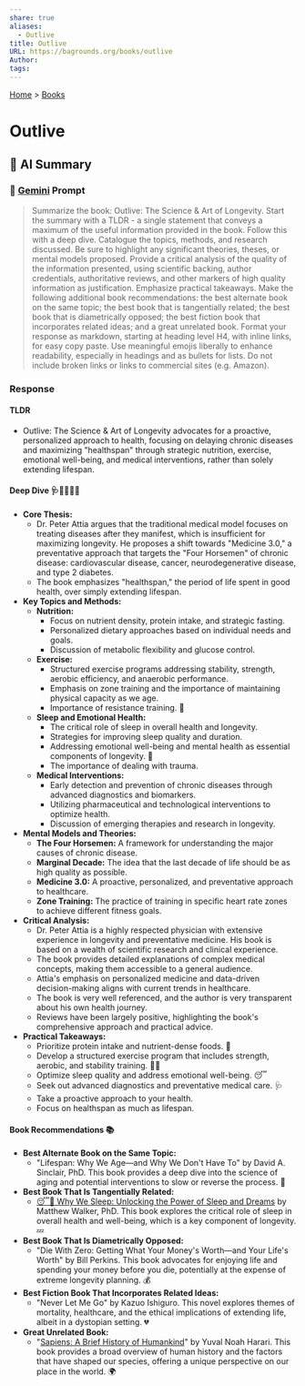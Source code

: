```yaml
---
share: true
aliases:
  - Outlive
title: Outlive
URL: https://bagrounds.org/books/outlive
Author: 
tags: 
---
```

[Home](../index.md) > [Books](./index.md)  
# Outlive  
## 🤖 AI Summary  
### 💬 [Gemini](https://gemini.google.com) Prompt  
> Summarize the book: Outlive: The Science & Art of Longevity. Start the summary with a TLDR - a single statement that conveys a maximum of the useful information provided in the book. Follow this with a deep dive. Catalogue the topics, methods, and research discussed. Be sure to highlight any significant theories, theses, or mental models proposed. Provide a critical analysis of the quality of the information presented, using scientific backing, author credentials, authoritative reviews, and other markers of high quality information as justification. Emphasize practical takeaways. Make the following additional book recommendations: the best alternate book on the same topic; the best book that is tangentially related; the best book that is diametrically opposed; the best fiction book that incorporates related ideas; and a great unrelated book. Format your response as markdown, starting at heading level H4, with inline links, for easy copy paste. Use meaningful emojis liberally to enhance readability, especially in headings and as bullets for lists. Do not include broken links or links to commercial sites (e.g. Amazon).  
  
### Response  
#### **TLDR**  
* Outlive: The Science & Art of Longevity advocates for a proactive, personalized approach to health, focusing on delaying chronic diseases and maximizing "healthspan" through strategic nutrition, exercise, emotional well-being, and medical interventions, rather than solely extending lifespan.  
  
#### **Deep Dive** 🩺🧬🏋️‍♀️🧘  
* **Core Thesis:**  
    * Dr. Peter Attia argues that the traditional medical model focuses on treating diseases after they manifest, which is insufficient for maximizing longevity. He proposes a shift towards "Medicine 3.0," a preventative approach that targets the "Four Horsemen" of chronic disease: cardiovascular disease, cancer, neurodegenerative disease, and type 2 diabetes.  
    * The book emphasizes "healthspan," the period of life spent in good health, over simply extending lifespan.  
* **Key Topics and Methods:**  
    * **Nutrition:**  
        * Focus on nutrient density, protein intake, and strategic fasting.  
        * Personalized dietary approaches based on individual needs and goals.  
        * Discussion of metabolic flexibility and glucose control.  
    * **Exercise:**  
        * Structured exercise programs addressing stability, strength, aerobic efficiency, and anaerobic performance.  
        * Emphasis on zone training and the importance of maintaining physical capacity as we age.  
        * Importance of resistance training. 💪  
    * **Sleep and Emotional Health:**  
        * The critical role of sleep in overall health and longevity.  
        * Strategies for improving sleep quality and duration.  
        * Addressing emotional well-being and mental health as essential components of longevity. 🧠  
        * The importance of dealing with trauma.  
    * **Medical Interventions:**  
        * Early detection and prevention of chronic diseases through advanced diagnostics and biomarkers.  
        * Utilizing pharmaceutical and technological interventions to optimize health.  
        * Discussion of emerging therapies and research in longevity.  
* **Mental Models and Theories:**  
    * **The Four Horsemen:** A framework for understanding the major causes of chronic disease.  
    * **Marginal Decade:** The idea that the last decade of life should be as high quality as possible.  
    * **Medicine 3.0:** A proactive, personalized, and preventative approach to healthcare.  
    * **Zone Training:** The practice of training in specific heart rate zones to achieve different fitness goals.  
* **Critical Analysis:**  
    * Dr. Peter Attia is a highly respected physician with extensive experience in longevity and preventative medicine. His book is based on a wealth of scientific research and clinical experience.  
    * The book provides detailed explanations of complex medical concepts, making them accessible to a general audience.  
    * Attia's emphasis on personalized medicine and data-driven decision-making aligns with current trends in healthcare.  
    * The book is very well referenced, and the author is very transparent about his own health journey.  
    * Reviews have been largely positive, highlighting the book's comprehensive approach and practical advice.  
* **Practical Takeaways:**  
    * Prioritize protein intake and nutrient-dense foods. 🥗  
    * Develop a structured exercise program that includes strength, aerobic, and stability training. 🏃‍♂️  
    * Optimize sleep quality and address emotional well-being. 😴  
    * Seek out advanced diagnostics and preventative medical care. 🩺  
    * Take a proactive approach to your health.  
    * Focus on healthspan as much as lifespan.  
  
#### **Book Recommendations** 📚  
* **Best Alternate Book on the Same Topic:**  
    * "Lifespan: Why We Age—and Why We Don't Have To" by David A. Sinclair, PhD. This book provides a deep dive into the science of aging and potential interventions to slow or reverse the process. 🔬  
* **Best Book That Is Tangentially Related:**  
    * [😴💭 Why We Sleep: Unlocking the Power of Sleep and Dreams](./why-we-sleep-unlocking-the-power-of-sleep-and-dreams.md) by Matthew Walker, PhD. This book explores the critical role of sleep in overall health and well-being, which is a key component of longevity. 💤  
* **Best Book That Is Diametrically Opposed:**  
    * "Die With Zero: Getting What Your Money's Worth—and Your Life's Worth" by Bill Perkins. This book advocates for enjoying life and spending your money before you die, potentially at the expense of extreme longevity planning. 💰  
* **Best Fiction Book That Incorporates Related Ideas:**  
    * "Never Let Me Go" by Kazuo Ishiguro. This novel explores themes of mortality, healthcare, and the ethical implications of extending life, albeit in a dystopian setting. 💔  
* **Great Unrelated Book:**  
    * "[Sapiens: A Brief History of Humankind](./sapiens-a-brief-history-of-humankind.md)" by Yuval Noah Harari. This book provides a broad overview of human history and the factors that have shaped our species, offering a unique perspective on our place in the world. 🌍  
